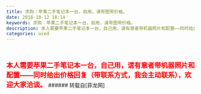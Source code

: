 ```yaml
---
title: 求购：苹果二手笔记本一台，自用，请带图带价格。
date: 2018-10-12 18:14
keywords: 求购：苹果二手笔记本一台，自用，请带图带价格。
description: 本人需要苹果二手笔记本一台，自己用，请有意者带机器照片和配置——同时给出价格回复（带联系方式，我会主动联系），欢迎大家洽谈。
categories: used
---
```

<td class="t_f" id="postmessage_2009947">

<br/>
<br/>
<strong><font size="4"><font color="#ff0000">本人需要苹果二手笔记本一台，自己用，请有意者带机器照片和配置——同时给出价格回复（带联系方式，我会主动联系），欢迎大家洽谈。</font></font></strong></td>
###### 转载自[菲龙网]